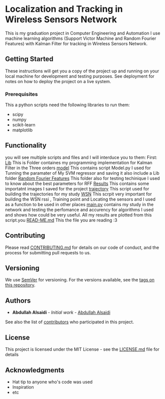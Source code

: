 # Localization and Tracking in Wireless Sensors Network

This is my graduation project in Computer Engineering and Automation I use machine learning algorithms (Support Victor Machine and Random Fourier Features) with Kalman Filter for tracking in Wireless Sensors Network.

## Getting Started

These instructions will get you a copy of the project up and running on your local machine for development and testing purposes. See deployment for notes on how to deploy the project on a live system.

### Prerequisites

This a python scripts need the following libraries to run them:
- scipy
- numpy
- scikit-learn
- matplotlib

## Functionality
you will see multiple scripts and files and I will interduce you to them:
First:
[Lib]() This is Folder containes my programming implementation for Kalman Filter in the Three orders
[model]() This contains script Model.py I used for Tunning the paramater of My SVM regressor and saving it also include a Lib folder
[Random Fourier Features]() This folder also for testing techinique I used to know about the best parameters for RFF
[Results]() This contains some importatnt images I saved for the project
[trajectory]() This script used for building the trajectories for my study
[WSN]() This scrpit very important for building the WSN rssi , Training point and Locating the sensors and I used as a function to be used in other places
[main.py]() contains my study in the network and testing the perfomance and accurency for algorithms I used and shows how could be very useful.
All my results are plotted from this script.you 
[READ-ME.md]() This the file you are reading :3 


## Contributing

Please read [CONTRIBUTING.md](https://gist.github.com/PurpleBooth/b24679402957c63ec426) for details on our code of conduct, and the process for submitting pull requests to us.

## Versioning

We use [SemVer](http://semver.org/) for versioning. For the versions available, see the [tags on this repository](https://github.com/your/project/tags). 

## Authors

* **Abdullah Alsaidi** - *Initial work* - [Abdullah Alsaidi](https://github.com/abdullahalsaidi16)

See also the list of [contributors](https://github.com/your/project/contributors) who participated in this project.

## License

This project is licensed under the MIT License - see the [LICENSE.md](LICENSE.md) file for details

## Acknowledgments

* Hat tip to anyone who's code was used
* Inspiration
* etc

